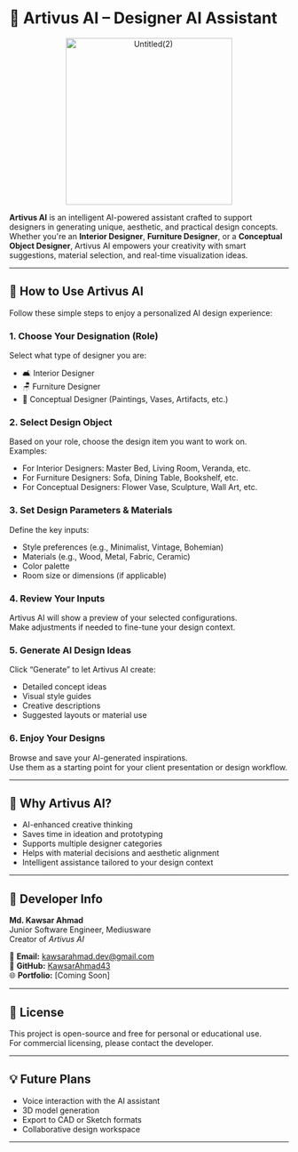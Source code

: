 # 🎨 Artivus AI – Designer AI Assistant
<p align="center">
  <img src="https://github.com/user-attachments/assets/accce6d6-fee2-4fad-a39e-cbdae5576e4c" alt="Untitled(2)" width="300"/>
</p>

**Artivus AI** is an intelligent AI-powered assistant crafted to support designers in generating unique, aesthetic, and practical design concepts. Whether you're an **Interior Designer**, **Furniture Designer**, or a **Conceptual Object Designer**, Artivus AI empowers your creativity with smart suggestions, material selection, and real-time visualization ideas.

---

## 🚀 How to Use Artivus AI

Follow these simple steps to enjoy a personalized AI design experience:

### 1. **Choose Your Designation (Role)**
Select what type of designer you are:
- 🛋️ Interior Designer  
- 🪑 Furniture Designer  
- 🎨 Conceptual Designer (Paintings, Vases, Artifacts, etc.)

### 2. **Select Design Object**
Based on your role, choose the design item you want to work on.  
Examples:
- For Interior Designers: Master Bed, Living Room, Veranda, etc.  
- For Furniture Designers: Sofa, Dining Table, Bookshelf, etc.  
- For Conceptual Designers: Flower Vase, Sculpture, Wall Art, etc.

### 3. **Set Design Parameters & Materials**
Define the key inputs:
- Style preferences (e.g., Minimalist, Vintage, Bohemian)  
- Materials (e.g., Wood, Metal, Fabric, Ceramic)  
- Color palette  
- Room size or dimensions (if applicable)

### 4. **Review Your Inputs**
Artivus AI will show a preview of your selected configurations.  
Make adjustments if needed to fine-tune your design context.

### 5. **Generate AI Design Ideas**
Click “Generate” to let Artivus AI create:
- Detailed concept ideas  
- Visual style guides  
- Creative descriptions  
- Suggested layouts or material use

### 6. **Enjoy Your Designs**
Browse and save your AI-generated inspirations.  
Use them as a starting point for your client presentation or design workflow.

---

## 📌 Why Artivus AI?

- AI-enhanced creative thinking  
- Saves time in ideation and prototyping  
- Supports multiple designer categories  
- Helps with material decisions and aesthetic alignment  
- Intelligent assistance tailored to your design context

---

## 👤 Developer Info

**Md. Kawsar Ahmad**  
Junior Software Engineer, Mediusware  
Creator of *Artivus AI*

📧 **Email:** kawsarahmad.dev@gmail.com  
🐙 **GitHub:** [KawsarAhmad43](https://github.com/KawsarAhmad43)  
🌐 **Portfolio:** [Coming Soon]

---

## 📝 License

This project is open-source and free for personal or educational use.  
For commercial licensing, please contact the developer.

---

## 💡 Future Plans

- Voice interaction with the AI assistant  
- 3D model generation  
- Export to CAD or Sketch formats  
- Collaborative design workspace

---


